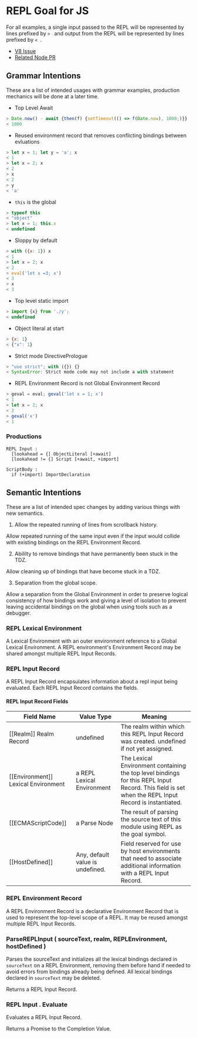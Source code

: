 # REPL Goal for JS

For all examples, a single input passed to the REPL will be represented by lines prefixed by `> ` and output from the REPL will be represented by lines prefixed by `< `.

* [V8 Issue](https://bugs.chromium.org/p/v8/issues/detail?id=6903)
* [Related Node PR](https://github.com/nodejs/node/pull/17285)

## Grammar Intentions

These are a list of intended usages with grammar examples, production mechanics will be done at a later time.

* Top Level Await

```js
> Date.now() - await {then(f) {setTimeout(() => f(Date.now), 1000;)}}
< 1000
```

* Reused environment record that removes conflicting bindings between evluations

```js
> let x = 1; let y = 'a'; x
< 1
> let x = 2; x
< 2
> x
< 2
> y
< 'a'
```

* `this` is the global

```js
> typeof this
< "object"
> let x = 1; this.x
< undefined
```

* Sloppy by default

```js
> with ({x: 1}) x
< 1
> let x = 2; x
< 2
> eval('let x =3; x')
< 3
> x
< 3
```

* Top level static import

```js
> import {x} from './y';
< undefined
```

* Object literal at start

```js
> {x: 1}
< {"x": 1}
```

* Strict mode DirectivePrologue

```js
> "use strict"; with ({}) {}
< SyntaxError: Strict mode code may not include a with statement
```

* REPL Environment Record is not Global Environment Record

```js
> geval = eval; geval('let x = 1; x')
< 1
> let x = 2; x
< 2
> geval('x')
< 1
```

### Productions

```
REPL Input :
  [lookahead = {] ObjectLiteral [+await]
  [lookahead != {] Script [+await, +import]

ScriptBody :
  if (+import) ImportDeclaration
```

## Semantic Intentions

These are a list of intended spec changes by adding various things with new semantics.

1. Allow the repeated running of lines from scrollback history.

Allow repeated running of the same input even if the input would collide with existing bindings on the REPL Environment Record.

2. Abililty to remove bindings that have permanently been stuck in the TDZ.

Allow cleaning up of bindings that have become stuck in a TDZ.

3. Separation from the global scope.

Allow a separation from the Global Environment in order to preserve logical consistency of how bindings work and giving a level of isolation to prevent leaving accidental bindings on the global when using tools such as a debugger.

### REPL Lexical Environment

A Lexical Environment with an outer environment reference to a Global Lexical Environment. A REPL environment's Environment Record may be shared amongst multiple REPL Input Records.

### REPL Input Record

A REPL Input Record encapsulates information about a repl input being evaluated. Each REPL Input Record contains the fields.

#### REPL Input Record Fields

Field Name | Value Type | Meaning
---- | ---- | ----
[[Realm]]	Realm Record | undefined | The realm within which this REPL Input Record was created. undefined if not yet assigned.
[[Environment]]	Lexical Environment | a REPL Lexical Environment | The Lexical Environment containing the top level bindings for this REPL Input Record. This field is set when the REPL Input Record is instantiated.
[[ECMAScriptCode]] | a Parse Node | The result of parsing the source text of this module using REPL as the goal symbol.
[[HostDefined]] | Any, default value is undefined. | Field reserved for use by host environments that need to associate additional information with a REPL Input Record.

### REPL Environment Record

A REPL Environment Record is a declarative Environment Record that is used to represent the top-level scope of a REPL. It may be reused amongst multiple REPL Input Records.

### ParseREPLInput ( sourceText, realm, REPLEnvironment, hostDefined )

Parses the sourceText and initializes all the lexical bindings declared in `sourceText` on a REPL Environment, removing them before hand if needed to avoid errors from bindings already being defined. All lexical bindings declared in `sourceText` may be deleted.

Returns a REPL Input Record.

### REPL Input . Evaluate

Evaluates a REPL Input Record.

Returns a Promise to the Completion Value. 
